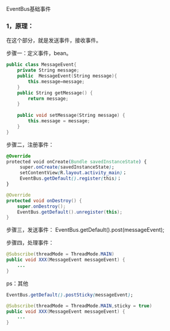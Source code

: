 EventBus基础事件

### 1，原理：

在这个部分，就是发送事件，接收事件。

步骤一：定义事件，bean。

```cpp
public class MessageEvent{
    private String message;
    public  MessageEvent(String message){
        this.message=message;
    }
    public String getMessage() {
        return message;
    }
 
    public void setMessage(String message) {
        this.message = message;
    }
}
```

步骤二，注册事件：

```css
@Override
protected void onCreate(Bundle savedInstanceState) {           
     super.onCreate(savedInstanceState);
     setContentView(R.layout.activity_main)；
     EventBus.getDefault().register(this)；
} 
```

```java
@Override
protected void onDestroy() {
    super.onDestroy();
    EventBus.getDefault().unregister(this);
}
```

步骤三，发送事件：
EventBus.getDefault().post(messageEvent);

步骤四，处理事件：

```java
@Subscribe(threadMode = ThreadMode.MAIN)
public void XXX(MessageEvent messageEvent) {
    ...
}
```



ps：其他

```css
EventBus.getDefault().postSticky(messageEvent);
```

```java
@Subscribe(threadMode = ThreadMode.MAIN,sticky = true)
public void XXX(MessageEvent messageEvent) {
    ...
}
```






